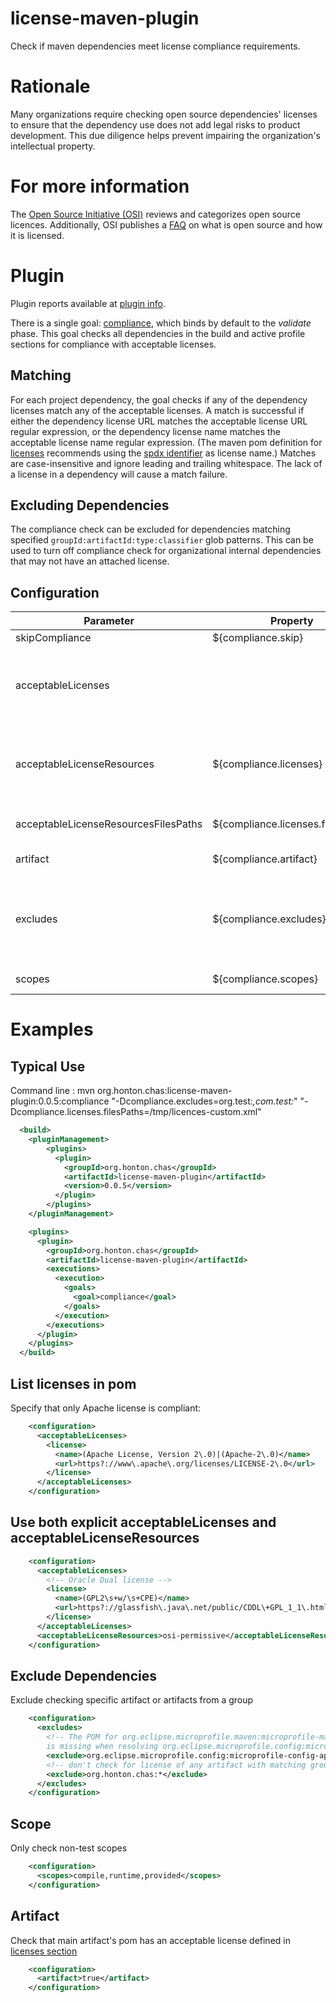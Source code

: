 # license-maven-plugin

Check if maven dependencies meet license compliance requirements. 

# Rationale
Many organizations require checking open source dependencies' licenses to ensure that the dependency
use does not add legal risks to product development.  This due diligence helps prevent impairing the
organization's intellectual property.

# For more information
The [Open Source Initiative (OSI)](https://opensource.org/) reviews and categorizes open source
licences.  Additionally, OSI publishes a [FAQ](https://opensource.org/faq) on what is open source
and how it is licensed.

# Plugin
Plugin reports available at [plugin info](https://chonton.github.io/license-maven-plugin/plugin-info.html).

There is a single goal: [compliance](https://chonton.github.io/license-maven-plugin/compliance-mojo.html),
which binds by default to the *validate* phase.  This goal checks all dependencies in the build and
active profile sections for compliance with acceptable licenses.  

## Matching
For each project dependency, the goal checks if any of the dependency licenses match any of the
acceptable licenses.  A match is successful if either the dependency license URL matches the
acceptable license URL regular expression, or the dependency license name matches the acceptable
license name regular expression.  (The maven pom definition for [licenses](https://maven.apache.org/pom.html#Licenses)
recommends using the [spdx identifier](https://spdx.org/licenses/) as license name.)
Matches are case-insensitive and ignore leading and trailing whitespace.  The lack of a license in
a dependency will cause a match failure.

## Excluding Dependencies
The compliance check can be excluded for dependencies matching specified
`groupId:artifactId:type:classifier` glob patterns.  This can be used to turn off compliance check for
organizational internal dependencies that may not have an attached license.

## Configuration
| Parameter                            | Property                          | Default                          | Description                                                                                                                                                                                                         |
|--------------------------------------|-----------------------------------|----------------------------------|---------------------------------------------------------------------------------------------------------------------------------------------------------------------------------------------------------------------|
| skipCompliance                       | ${compliance.skip}                | false                            | Skip the license check                                                                                                                                                                                              |
| acceptableLicenses                   |                                   |                                  | The set of license regular expressions to match against dependency licenses.  If any license is specified, the default acceptableLicenseResources will not be used.                                                 |
| acceptableLicenseResources           | ${compliance.licenses}            | osi-permissive                   | The comma separated names of xml resources from which to read licenses.  Built in resources are 'osi-widely-used' and 'osi-permissive'.  Default is used only if no acceptableLicenses are specified.               |
| acceptableLicenseResourcesFilesPaths | ${compliance.licenses.filesPaths} | /tmp/licenses.xml                | The comma separated file paths of xml resources from which to read licenses                                                                                                                                         |
| artifact                             | ${compliance.artifact}            | false                            | Check that main artifact has acceptable license                                                                                                                                                                     |
| excludes                             | ${compliance.excludes}            |                                  | The list of dependencies to exclude from checking compliance.  These will be in the form of *groupId:artifactId[[:type]:classifier]*. Wildcard characters '*' and '?' can be used to do glob-like pattern matching. |
| scopes                               | ${compliance.scopes}              | compile, runtime, provided, test | The comma separated list of scopes to check                                                                                                                                                                         |

# Examples

## Typical Use

Command line :
mvn org.honton.chas:license-maven-plugin:0.0.5:compliance "-Dcompliance.excludes=org.test:*,com.test:*" "-Dcompliance.licenses.filesPaths=/tmp/licences-custom.xml"

```xml
  <build>
    <pluginManagement>
        <plugins>
          <plugin>
            <groupId>org.honton.chas</groupId>
            <artifactId>license-maven-plugin</artifactId>
            <version>0.0.5</version>
          </plugin>
        </plugins>
    </pluginManagement>

    <plugins>
      <plugin>
        <groupId>org.honton.chas</groupId>
        <artifactId>license-maven-plugin</artifactId>
        <executions>
          <execution>
            <goals>
              <goal>compliance</goal>
            </goals>
          </execution>
        </executions>
      </plugin>
    </plugins>
  </build>
```

## List licenses in pom
Specify that only Apache license is compliant:
```xml
    <configuration>
      <acceptableLicenses>
        <license>
          <name>(Apache License, Version 2\.0)|(Apache-2\.0)</name>
          <url>https?://www\.apache\.org/licenses/LICENSE-2\.0</url>
        </license>
      </acceptableLicenses>
    </configuration>
```

## Use both explicit acceptableLicenses and acceptableLicenseResources
```xml
    <configuration>
      <acceptableLicenses>
        <!-- Oracle Dual license -->
        <license>
          <name>(GPL2\s+w/\s+CPE)</name>
          <url>https?://glassfish\.java\.net/public/CDDL\+GPL_1_1\.html</url>
        </license>
      </acceptableLicenses>
      <acceptableLicenseResources>osi-permissive</acceptableLicenseResources>
    </configuration>
```
## Exclude Dependencies
Exclude checking specific artifact or artifacts from a group
```xml
    <configuration>
      <excludes>
        <!-- The POM for org.eclipse.microprofile.maven:microprofile-maven-build-extension
        is missing when resolving org.eclipse.microprofile.config:microprofile-config-api -->
        <exclude>org.eclipse.microprofile.config:microprofile-config-api</exclude>
        <!-- don't check for license of any artifact with matching group -->
        <exclude>org.honton.chas:*</exclude>
      </excludes>
    </configuration>
```

## Scope
Only check non-test scopes
```xml
    <configuration>
      <scopes>compile,runtime,provided</scopes>
    </configuration>
```

## Artifact
Check that main artifact's pom has an acceptable license defined in [licenses section](https://maven.apache.org/pom.html#Licenses)
```xml
    <configuration>
      <artifact>true</artifact>
    </configuration>
```
